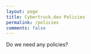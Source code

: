 ```yaml
---
layout: page
title: Cybertruck.dev Policies
permalink: /policies
comments: false
---
```


Do we need any policies?